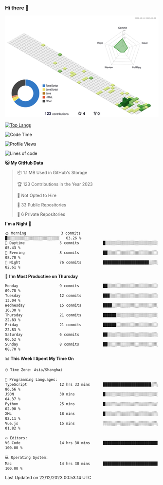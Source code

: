 ### Hi there 👋

![](./profile-3d-contrib/profile-green-animate.svg)

 

[![Top Langs](https://github-readme-stats.vercel.app/api/top-langs/?username=RunnningDogg)](https://github.com/anuraghazra/github-readme-stats)


 

<!--START_SECTION:waka-->
![Code Time](http://img.shields.io/badge/Code%20Time-64%20hrs%204%20mins-blue)

![Profile Views](http://img.shields.io/badge/Profile%20Views-19-blue)

![Lines of code](https://img.shields.io/badge/From%20Hello%20World%20I%27ve%20Written-211.5%20thousand%20lines%20of%20code-blue)

**🐱 My GitHub Data** 

> 📦 1.1 MB Used in GitHub's Storage 
 > 
> 🏆 123 Contributions in the Year 2023
 > 
> 🚫 Not Opted to Hire
 > 
> 📜 33 Public Repositories 
 > 
> 🔑 6 Private Repositories 
 > 
**I'm a Night 🦉** 

```text
🌞 Morning                3 commits           █░░░░░░░░░░░░░░░░░░░░░░░░   03.26 % 
🌆 Daytime                5 commits           █░░░░░░░░░░░░░░░░░░░░░░░░   05.43 % 
🌃 Evening                8 commits           ██░░░░░░░░░░░░░░░░░░░░░░░   08.70 % 
🌙 Night                  76 commits          █████████████████████░░░░   82.61 % 
```
📅 **I'm Most Productive on Thursday** 

```text
Monday                   9 commits           ██░░░░░░░░░░░░░░░░░░░░░░░   09.78 % 
Tuesday                  12 commits          ███░░░░░░░░░░░░░░░░░░░░░░   13.04 % 
Wednesday                15 commits          ████░░░░░░░░░░░░░░░░░░░░░   16.30 % 
Thursday                 21 commits          ██████░░░░░░░░░░░░░░░░░░░   22.83 % 
Friday                   21 commits          ██████░░░░░░░░░░░░░░░░░░░   22.83 % 
Saturday                 6 commits           ██░░░░░░░░░░░░░░░░░░░░░░░   06.52 % 
Sunday                   8 commits           ██░░░░░░░░░░░░░░░░░░░░░░░   08.70 % 
```


📊 **This Week I Spent My Time On** 

```text
🕑︎ Time Zone: Asia/Shanghai

💬 Programming Languages: 
TypeScript               12 hrs 33 mins      ██████████████████████░░░   86.56 % 
JSON                     38 mins             █░░░░░░░░░░░░░░░░░░░░░░░░   04.37 % 
Python                   25 mins             █░░░░░░░░░░░░░░░░░░░░░░░░   02.90 % 
XML                      18 mins             █░░░░░░░░░░░░░░░░░░░░░░░░   02.11 % 
Vue.js                   15 mins             ░░░░░░░░░░░░░░░░░░░░░░░░░   01.82 % 

🔥 Editors: 
VS Code                  14 hrs 30 mins      █████████████████████████   100.00 % 

💻 Operating System: 
Mac                      14 hrs 30 mins      █████████████████████████   100.00 % 
```


 Last Updated on 22/12/2023 00:53:14 UTC
<!--END_SECTION:waka-->
